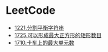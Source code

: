 # LeetCode

- [1221.分割平衡字符串](https://gitee.com/ChuckieSun/leet-code/blob/master/1221.%20%E5%88%86%E5%89%B2%E5%B9%B3%E8%A1%A1%E5%AD%97%E7%AC%A6%E4%B8%B2.html)
- [1725.可以形成最大正方形的矩形数目](https://gitee.com/ChuckieSun/leet-code/blob/master/1725.%20%E5%8F%AF%E4%BB%A5%E5%BD%A2%E6%88%90%E6%9C%80%E5%A4%A7%E6%AD%A3%E6%96%B9%E5%BD%A2%E7%9A%84%E7%9F%A9%E5%BD%A2%E6%95%B0%E7%9B%AE.html)
- [1710.卡车上的最大单元数](https://gitee.com/ChuckieSun/leet-code/blob/master/1710.%20%E5%8D%A1%E8%BD%A6%E4%B8%8A%E7%9A%84%E6%9C%80%E5%A4%A7%E5%8D%95%E5%85%83%E6%95%B0.html)

